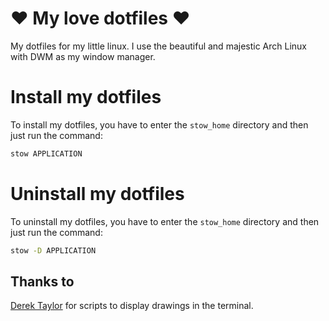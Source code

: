 # ❤ My love dotfiles ❤

My dotfiles for my little linux.
I use the beautiful and majestic Arch Linux with DWM as my window manager.

# Install my dotfiles

To install my dotfiles, you have to enter the `stow_home` directory and then just run the command:
```sh
stow APPLICATION
```

# Uninstall my dotfiles

To uninstall my dotfiles, you have to enter the `stow_home` directory and then just run the command:
```sh
stow -D APPLICATION
```

## Thanks to

[Derek Taylor](https://gitlab.com/dwt1/shell-color-scripts) for scripts to display drawings in the terminal.
